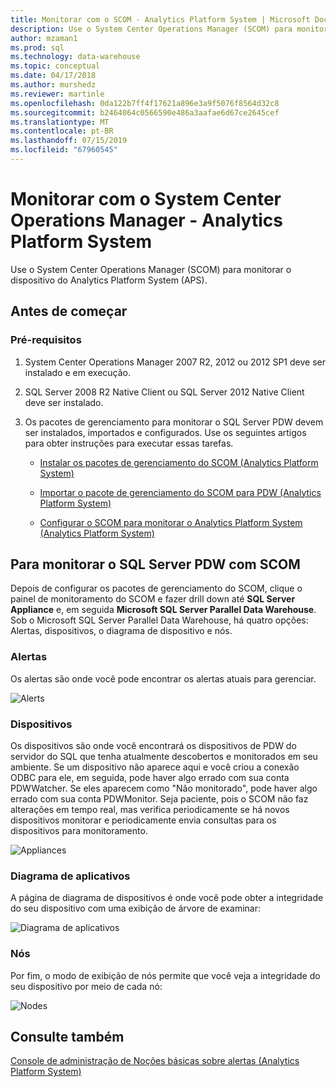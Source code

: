 ```yaml
---
title: Monitorar com o SCOM - Analytics Platform System | Microsoft Docs
description: Use o System Center Operations Manager (SCOM) para monitorar o dispositivo do Analytics Platform System (APS).
author: mzaman1
ms.prod: sql
ms.technology: data-warehouse
ms.topic: conceptual
ms.date: 04/17/2018
ms.author: murshedz
ms.reviewer: martinle
ms.openlocfilehash: 0da122b7ff4f17621a896e3a9f5076f8564d32c8
ms.sourcegitcommit: b2464064c0566590e486a3aafae6d67ce2645cef
ms.translationtype: MT
ms.contentlocale: pt-BR
ms.lasthandoff: 07/15/2019
ms.locfileid: "67960545"
---
```

# <a name="monitor-with-system-center-operations-manager---analytics-platform-system"></a>Monitorar com o System Center Operations Manager - Analytics Platform System
Use o System Center Operations Manager (SCOM) para monitorar o dispositivo do Analytics Platform System (APS).
  
## <a name="before-you-begin"></a>Antes de começar  
  
### <a name="prerequisites"></a>Pré-requisitos  
  
1.  System Center Operations Manager 2007 R2, 2012 ou 2012 SP1 deve ser instalado e em execução.  
  
2.  SQL Server 2008 R2 Native Client ou SQL Server 2012 Native Client deve ser instalado.  
  
3.  Os pacotes de gerenciamento para monitorar o SQL Server PDW devem ser instalados, importados e configurados. Use os seguintes artigos para obter instruções para executar essas tarefas.  
  
    -   [Instalar os pacotes de gerenciamento do SCOM &#40;Analytics Platform System&#41;](install-the-scom-management-packs.md)  
  
    -   [Importar o pacote de gerenciamento do SCOM para PDW &#40;Analytics Platform System&#41;](import-the-scom-management-pack-for-pdw.md) 
    
    -   [Configurar o SCOM para monitorar o Analytics Platform System &#40;Analytics Platform System&#41;](configure-scom-to-monitor-analytics-platform-system.md)
  
<!-- MISSING LINKS    -   [Import the SCOM Management Pack for HDInsight &#40;Analytics Platform System&#41;](import-the-scom-management-pack-for-hdinsight.md)  -->  
   
  
## <a name="to-monitor-sql-server-pdw-with-scom"></a>Para monitorar o SQL Server PDW com SCOM  
Depois de configurar os pacotes de gerenciamento do SCOM, clique o painel de monitoramento do SCOM e fazer drill down até **SQL Server Appliance** e, em seguida **Microsoft SQL Server Parallel Data Warehouse**. Sob o Microsoft SQL Server Parallel Data Warehouse, há quatro opções: Alertas, dispositivos, o diagrama de dispositivo e nós.  
  
### <a name="alerts"></a>Alertas  
Os alertas são onde você pode encontrar os alertas atuais para gerenciar.  
  
![Alerts](./media/monitor-the-appliance-by-using-system-center-operations-manager/SCOM_SCOM.png "SCOM_SCOM")  
  
### <a name="appliances"></a>Dispositivos  
Os dispositivos são onde você encontrará os dispositivos de PDW do servidor do SQL que tenha atualmente descobertos e monitorados em seu ambiente. Se um dispositivo não aparece aqui e você criou a conexão ODBC para ele, em seguida, pode haver algo errado com sua conta PDWWatcher. Se eles aparecem como "Não monitorado", pode haver algo errado com sua conta PDWMonitor. Seja paciente, pois o SCOM não faz alterações em tempo real, mas verifica periodicamente se há novos dispositivos monitorar e periodicamente envia consultas para os dispositivos para monitoramento.  
  
![Appliances](./media/monitor-the-appliance-by-using-system-center-operations-manager/SCOM_SCOM2.png "SCOM_SCOM2")  
  
### <a name="appliances-diagram"></a>Diagrama de aplicativos  
A página de diagrama de dispositivos é onde você pode obter a integridade do seu dispositivo com uma exibição de árvore de examinar:  
  
![Diagrama de aplicativos](./media/monitor-the-appliance-by-using-system-center-operations-manager/SCOM_SCOM3.png "SCOM_SCOM3")  
  
### <a name="nodes"></a>Nós  
Por fim, o modo de exibição de nós permite que você veja a integridade do seu dispositivo por meio de cada nó:  
  
![Nodes](./media/monitor-the-appliance-by-using-system-center-operations-manager/SCOM_SCOM4.png "SCOM_SCOM4")  
  
## <a name="see-also"></a>Consulte também  
<!-- MISSING LINKS [Common Metadata Query Examples &#40;SQL Server PDW&#41;](../sqlpdw/common-metadata-query-examples-sql-server-pdw.md)  -->  
[Console de administração de Noções básicas sobre alertas &#40;Analytics Platform System&#41;](understanding-admin-console-alerts.md)  
  
